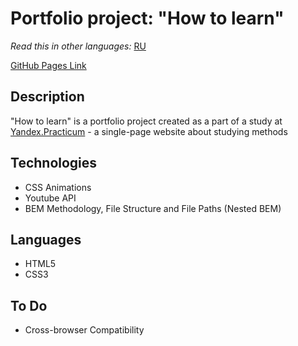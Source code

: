 # Portfolio project: "How to learn"

*Read this in other languages:* [RU](https://github.com/naumch1k/how-to-learn/blob/master/README.RU.md) 

[GitHub Pages Link](https://naumch1k.github.io/how-to-learn/index.html)

## Description
"How to learn" is a portfolio project created as a part of a study at [Yandex.Practicum](https://practicum.yandex.com/web/ "Web Development Program") - a single-page website about studying methods

## Technologies
* CSS Animations
* Youtube API
* BEM Methodology, File Structure and File Paths (Nested BEM)

## Languages
* HTML5
* CSS3

## To Do
* Cross-browser Compatibility